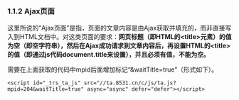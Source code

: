### 1.1.2 Ajax页面

这里所说的“Ajax页面”是指，页面的文章内容是由Ajax获取并填充的，而非直接写入到HTML文档中。对这类页面的要求：**网页标题（即HTML的&lt;title&gt;元素）的值为空（即空字符串），然后在Ajax成功请求到文章内容后，再设置HTML的&lt;title&gt;的值（即通过js代码document.title来设置），并且必须有值，不能为空。**

需要在上面获取的代码中mpid后面增加标记“&waitTitle=true”（形式如下）。

`<script id="_trs_ta_js" src="//ta.8531.cn/c/js/ta.js?mpid=204&waitTitle=true" async="async" defer="defer"></script>`


